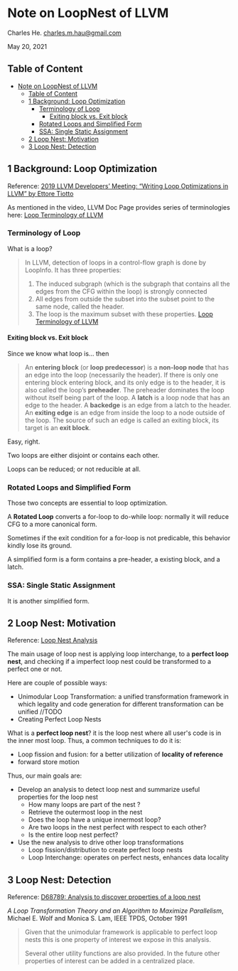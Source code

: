 # Note on LoopNest of LLVM

Charles He. charles.m.hau@gmail.com

May 20, 2021

## Table of Content

- [Note on LoopNest of LLVM](#note-on-loopnest-of-llvm)
  - [Table of Content](#table-of-content)
  - [1 Background: Loop Optimization](#1-background-loop-optimization)
    - [Terminology of Loop](#terminology-of-loop)
      - [Exiting block vs. Exit block](#exiting-block-vs-exit-block)
    - [Rotated Loops and Simplified Form](#rotated-loops-and-simplified-form)
    - [SSA: Single Static Assignment](#ssa-single-static-assignment)
  - [2 Loop Nest: Motivation](#2-loop-nest-motivation)
  - [3 Loop Nest: Detection](#3-loop-nest-detection)

## 1 Background: Loop Optimization

Reference: [2019 LLVM Developers’ Meeting: “Writing Loop Optimizations in LLVM” by Ettore Tiotto](https://www.youtube.com/watch?v=3pRhvQi7Z10&ab_channel=LLVM)

As mentioned in the video, LLVM Doc Page provides series of terminologies here: [Loop Terminology of LLVM](https://llvm.org/docs/LoopTerminology.html)

### Terminology of Loop

What is a loop?

> In LLVM, detection of loops in a control-flow graph is done by LoopInfo. It has three properties:
>
> 1. The induced subgraph (which is the subgraph that contains all the edges from the CFG within the loop) is strongly connected
> 2. All edges from outside the subset into the subset point to the same node, called the header.
> 3. The loop is the maximum subset with these properties.
> [Loop Terminology of LLVM](https://llvm.org/docs/LoopTerminology.html)

#### Exiting block vs. Exit block

Since we know what loop is... then

> An **entering block** (or **loop predecessor**) is a **non-loop node** that has an edge into the loop (necessarily the header). If there is only one entering block entering block, and its only edge is to the header, it is also called the loop’s **preheader**. The preheader dominates the loop without itself being part of the loop.
> A **latch** is a loop node that has an edge to the header.
> A **backedge** is an edge from a latch to the header.
> An **exiting edge** is an edge from inside the loop to a node outside of the loop. The source of such an edge is called an exiting block, its target is an **exit block**.

Easy, right.

Two loops are either disjoint or contains each other.

Loops can be reduced; or not reducible at all.

### Rotated Loops and Simplified Form

Those two concepts are essential to loop optimization.

A **Rotated Loop** converts a for-loop to do-while loop: normally it will reduce CFG to a more canonical form.

Sometimes if the exit condition for a for-loop is not predicable, this behavior kindly lose its ground.

A simplified form is a form contains a pre-header, a existing block, and a latch.

### SSA: Single Static Assignment

It is another simplified form.

## 2 Loop Nest: Motivation

Reference: [Loop Nest Analysis](https://ibm.ent.box.com/v/llvm-loop-nest-analysis)

The main usage of loop nest is applying loop interchange, to a **perfect loop nest**, and checking if a imperfect loop nest could be transformed to a perfect one or not.

Here are couple of possible ways:

- Unimodular Loop Transformation: a unified transformation framework in which legality and code generation for different transformation can be unified //TODO
- Creating Perfect Loop Nests

What is a **perfect loop nest**? it is the loop nest where all user's code is in the inner most loop. Thus, a common techniques to do it is:

- Loop fission and fusion: for a better utilization of **locality of reference**
- forward store motion

Thus, our main goals are:

- Develop an analysis to detect loop nest and summarize useful properties for the loop nest
  - How many loops are part of the nest ?
  - Retrieve the outermost loop in the nest
  - Does the loop have a unique innermost loop?
  - Are two loops in the nest perfect with respect to each other?
  - Is the entire loop nest perfect?
- Use the new analysis to drive other loop transformations
  - Loop fission/distribution to create perfect loop nests
  - Loop Interchange: operates on perfect nests, enhances data locality

## 3 Loop Nest: Detection

Reference: [D68789: Analysis to discover properties of a loop nest](https://reviews.llvm.org/D68789)

*A Loop Transformation Theory and an Algorithm to Maximize Parallelism*, Michael E. Wolf and Monica S. Lam, IEEE TPDS, October 1991

> Given that the unimodular framework is applicable to perfect loop nests this is one property of interest we expose in this analysis.
> 
> Several other utility functions are also provided. In the future other properties of interest can be added in a centralized place.